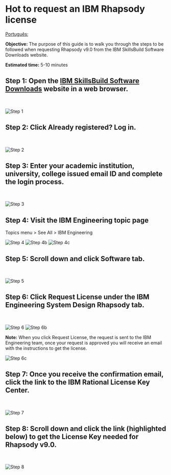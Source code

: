 # Hot to request an IBM Rhapsody license

[Português](/academic-initiative/pt-br/how-to/How-to-request-an-IBM-Rhapsody-license/readme.md);

**Objective:**
The purpose of this guide is to walk you through the steps to be followed when requesting Rhapsody v9.0 from the IBM SkillsBuild Software Downloads website.

**Estimated time:** 5-10 minutes


## Step 1: Open the [IBM SkillsBuild Software Downloads](https://ibm.com/academic) website in a web browser.
<br />

![Step 1](images/step1.png)

## Step 2: Click **Already registered? Log in.**
<br />

![Step 2](images/step2.png)

## Step 3: Enter your academic institution, university, college issued email ID and complete the login process.
<br />

![Step 3](images/step3.png)

## Step 4: Visit the IBM Engineering topic page
Topics menu > See All > IBM Engineering
<br />

![Step 4](images/step4.png)
![Step 4b](images/step4b.png)
![Step 4c](images/step4c.png)


## Step 5: Scroll down and click Software tab.
<br />

![Step 5](images/step5.png)

## Step 6: Click Request License under the  IBM Engineering System Design Rhapsody tab. 
<br />

![Step 6](images/step6.png)
![Step 6b](images/step6b.png)

**Note:** When you click Request License, the request is sent to the IBM Engineering team, once your request is approved you will receive an email with the instructions to get the license.
<br />

![Step 6c](images/step6c.png)

## Step 7: Once you receive the confirmation email, click the link to the IBM Rational License Key Center.
<br />

![Step 7](images/step7.png)

## Step 8: Scroll down and click the link (highlighted below) to get the License Key needed for Rhapsody v9.0.
<br />

![Step 8](images/step8.png)

